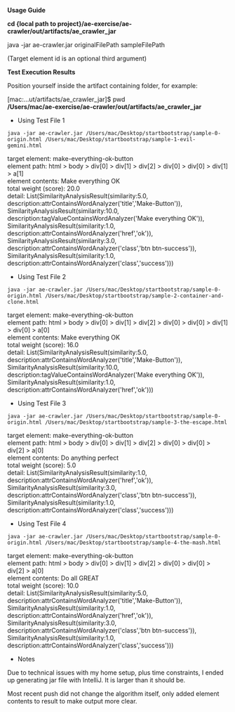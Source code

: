**Usage Guide**

**cd {local path to project}/ae-exercise/ae-crawler/out/artifacts/ae_crawler_jar**

java -jar ae-crawler.jar originalFilePath sampleFilePath

(Target element id is an optional third argument)

**Test Execution Results**

Position yourself inside the artifact containing folder, for example:

[mac:...ut/artifacts/ae_crawler_jar]$ pwd  
**/Users/mac/ae-exercise/ae-crawler/out/artifacts/ae_crawler_jar**

* Using Test File 1

`java -jar ae-crawler.jar /Users/mac/Desktop/startbootstrap/sample-0-origin.html /Users/mac/Desktop/startbootstrap/sample-1-evil-gemini.html`  
  
target element: make-everything-ok-button  
element path: html > body > div[0] > div[1] > div[2] > div[0] > div[0] > div[1] > a[1]  
element contents: Make everything OK  
total weight (score): 20.0  
detail: List(SimilarityAnalysisResult(similarity:5.0, description:attrContainsWordAnalyzer('title','Make-Button')), SimilarityAnalysisResult(similarity:10.0, description:tagValueContainsWordAnalyzer('Make everything OK')), SimilarityAnalysisResult(similarity:1.0, description:attrContainsWordAnalyzer('href','ok')), SimilarityAnalysisResult(similarity:3.0, description:attrContainsWordAnalyzer('class','btn btn-success')), SimilarityAnalysisResult(similarity:1.0, description:attrContainsWordAnalyzer('class','success')))  

* Using Test File 2

`java -jar ae-crawler.jar /Users/mac/Desktop/startbootstrap/sample-0-origin.html /Users/mac/Desktop/startbootstrap/sample-2-container-and-clone.html`

target element: make-everything-ok-button  
element path: html > body > div[0] > div[1] > div[2] > div[0] > div[0] > div[1] > div[0] > a[0]  
element contents: Make everything OK  
total weight (score): 16.0  
detail: List(SimilarityAnalysisResult(similarity:5.0, description:attrContainsWordAnalyzer('title','Make-Button')), SimilarityAnalysisResult(similarity:10.0, description:tagValueContainsWordAnalyzer('Make everything OK')), SimilarityAnalysisResult(similarity:1.0, description:attrContainsWordAnalyzer('href','ok')))  

* Using Test File 3

`java -jar ae-crawler.jar /Users/mac/Desktop/startbootstrap/sample-0-origin.html /Users/mac/Desktop/startbootstrap/sample-3-the-escape.html`

target element: make-everything-ok-button  
element path: html > body > div[0] > div[1] > div[2] > div[0] > div[0] > div[2] > a[0]  
element contents: Do anything perfect  
total weight (score): 5.0  
detail: List(SimilarityAnalysisResult(similarity:1.0, description:attrContainsWordAnalyzer('href','ok')), SimilarityAnalysisResult(similarity:3.0, description:attrContainsWordAnalyzer('class','btn btn-success')), SimilarityAnalysisResult(similarity:1.0, description:attrContainsWordAnalyzer('class','success')))  

* Using Test File 4

`java -jar ae-crawler.jar /Users/mac/Desktop/startbootstrap/sample-0-origin.html /Users/mac/Desktop/startbootstrap/sample-4-the-mash.html`

target element: make-everything-ok-button  
element path: html > body > div[0] > div[1] > div[2] > div[0] > div[0] > div[2] > a[0]  
element contents: Do all GREAT  
total weight (score): 10.0    
detail: List(SimilarityAnalysisResult(similarity:5.0, description:attrContainsWordAnalyzer('title','Make-Button')), SimilarityAnalysisResult(similarity:1.0, description:attrContainsWordAnalyzer('href','ok')), SimilarityAnalysisResult(similarity:3.0, description:attrContainsWordAnalyzer('class','btn btn-success')), SimilarityAnalysisResult(similarity:1.0, description:attrContainsWordAnalyzer('class','success')))  

* Notes

Due to technical issues with my home setup, plus time constraints, I ended up generating jar file with IntelliJ. It is
larger than it should be.

Most recent push did not change the algorithm itself, only added element contents to result to make output more clear.





